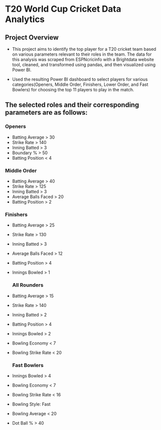 # T20 World Cup Cricket Data Analytics

## Project Overview

* This project aims to identify the top player for a T20 cricket team based on various
parameters relevant to their roles in the team. The data for this analysis was scraped
from ESPNcricinfo with a Brightdata website tool, cleaned, and transformed using pandas,
and then visualized using Power BI.

* Used the resulting Power BI dashboard to select players for various categories(Openers,
Middle Order, Finishers, Lower Order, and Fast Bowlers) for choosing the top 11 players
to play in the match.

## The selected roles and their corresponding parameters are as follows:

### Openers
- Batting Average > 30
- Strike Rate > 140
- Inning Batted > 3
- Boundary % > 50
- Batting Position < 4

### Middle Order
- Batting Average > 40
- Strike Rate > 125
- Inning Batted > 3
- Average Balls Faced > 20
- Batting Position > 2

### Finishers
- Batting Average > 25
- Strike Rate > 130
- Inning Batted > 3
- Average Balls Faced > 12
- Batting Position > 4
- Innings Bowled > 1

  ### All Rounders
- Batting Average > 15
- Strike Rate > 140
- Inning Batted > 2
- Batting Position > 4
- Innings Bowled > 2
- Bowling Economy < 7
- Bowling Strike Rate < 20

  ### Fast Bowlers
- Innings Bowled > 4
- Bowling Economy < 7
- Bowling Strike Rate < 16
- Bowling Style: Fast
- Bowling Average < 20
- Dot Ball % > 40


